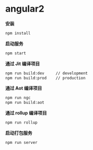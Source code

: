 # angular2

**安装**
```bash
npm install
```
**启动服务**
```bash
npm start
```
**通过 Jit 编译项目**
```bash
npm run build:dev     // development
npm run build:prod    // production
```
**通过 Aot 编译项目**
```bash
npm run ngc
npm run build:aot
```
**通过 rollup 编译项目**
```bash
npm run rollup    
```
**启动打包服务**
```bash
npm run server
```

